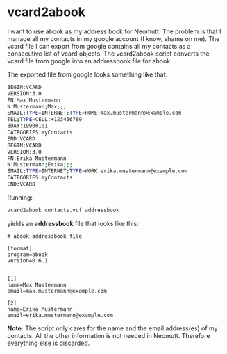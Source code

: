 # vcard2abook

I want to use abook as my address book for Neomutt. The problem is that I
manage all my contacts in my google account (I know, shame on me). The vcard
file I can export from google contains all my contacts as a consecutive list of
vcard objects. The vcard2abook script converts the vcard file from google into
an addressbook file for abook.

The exported file from google looks something like that:
```bash
BEGIN:VCARD
VERSION:3.0
FN:Max Mustermann
N:Mustermann;Max;;;
EMAIL;TYPE=INTERNET;TYPE=HOME:max.mustermann@example.com
TEL;TYPE=CELL:+123456789
BDAY:19900101
CATEGORIES:myContacts
END:VCARD
BEGIN:VCARD
VERSION:3.0
FN:Erika Mustermann
N:Mustermann;Erika;;;
EMAIL;TYPE=INTERNET;TYPE=WORK:erika.mustermann@example.com
CATEGORIES:myContacts
END:VCARD
```

Running:
```bash
vcard2abook contacts.vcf addressbook
```
yields an **addressbook** file that looks like this:
```
# abook addressbook file

[format]
program=abook
version=0.6.1


[1]
name=Max Mustermann
email=max.mustermann@example.com

[2]
name=Erika Mustermann
email=erika.mustermann@example.com

```

**Note:** The script only cares for the name and the email address(es) of my
contacts. All the other information is not needed in Neomutt. Therefore
everything else is discarded.

